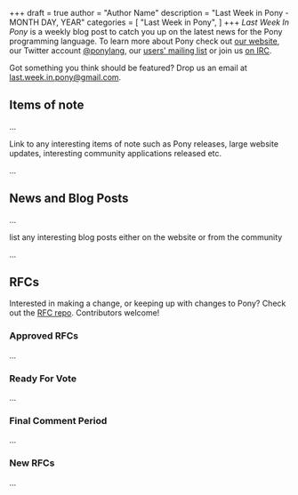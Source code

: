 +++
draft = true
author = "Author Name"
description = "Last Week in Pony - MONTH DAY, YEAR"
categories = [
    "Last Week in Pony",
]
+++
_Last Week In Pony_ is a weekly blog post to catch you up on the latest news for the Pony programming language. To learn more about Pony check out [our website](ponylang.org), our Twitter account [@ponylang](https://twitter.com/ponylang), our [users' mailing list](https://pony.groups.io/g/user) or join us [on IRC](https://webchat.freenode.net/?channels=%23ponylang). 

Got something you think should be featured? Drop us an email at [last.week.in.pony@gmail.com](mailto:last.week.in.pony@gmail.com).
<!--more-->


## Items of note

...

Link to any interesting items of note such as Pony releases, large website updates, interesting community applications released etc.

...

## News and Blog Posts
  
... 

list any interesting blog posts either on the website or from the community

...

## RFCs

Interested in making a change, or keeping up with changes to Pony? Check out the [RFC repo](https://github.com/ponylang/rfcs). Contributors welcome!

### Approved RFCs
  
...

### Ready For Vote
  
...

### Final Comment Period
  
...

### New RFCs
  
...

